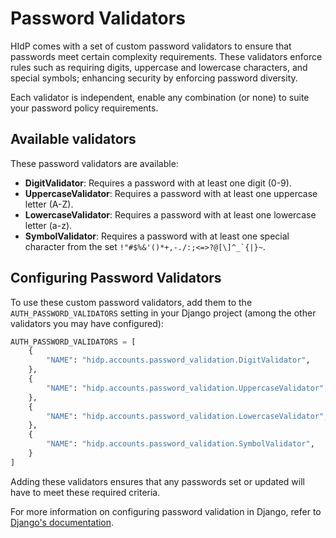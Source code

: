 # Password Validators

HIdP comes with a set of custom password validators to ensure that passwords meet certain complexity requirements.
These validators enforce rules such as requiring digits, uppercase and lowercase characters, and special symbols;
enhancing security by enforcing password diversity.

Each validator is independent, enable any combination (or none) to suite your password policy requirements.

## Available validators

These password validators are available:

- **DigitValidator**: Requires a password with at least one digit (0-9).
- **UppercaseValidator**: Requires a password with at least one uppercase letter (A-Z).
- **LowercaseValidator**: Requires a password with at least one lowercase letter (a-z).
- **SymbolValidator**: Requires a password with at least one special character from the set ``!"#$%&'()*+,-./:;<=>?@[\]^_`{|}~``.

## Configuring Password Validators

To use these custom password validators, add them to the `AUTH_PASSWORD_VALIDATORS` setting in your Django project
(among the other validators you may have configured):

```python
AUTH_PASSWORD_VALIDATORS = [
    {
        "NAME": "hidp.accounts.password_validation.DigitValidator",
    },
    {
        "NAME": "hidp.accounts.password_validation.UppercaseValidator",
    },
    {
        "NAME": "hidp.accounts.password_validation.LowercaseValidator",
    },
    {
        "NAME": "hidp.accounts.password_validation.SymbolValidator",
    }
]
```

Adding these validators ensures that any passwords set or updated will have to meet these required criteria.

For more information on configuring password validation in Django, refer to
[Django's documentation](https://docs.djangoproject.com/en/stable/topics/auth/passwords/#password-validation).
